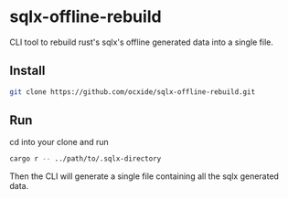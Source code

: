 # sqlx-offline-rebuild

CLI tool to rebuild rust's sqlx's offline generated data into a single file.

## Install

```bash
git clone https://github.com/ocxide/sqlx-offline-rebuild.git
```

## Run

cd into your clone and run

```bash
cargo r -- ../path/to/.sqlx-directory
```

Then the CLI will generate a single file containing all the sqlx generated data.

